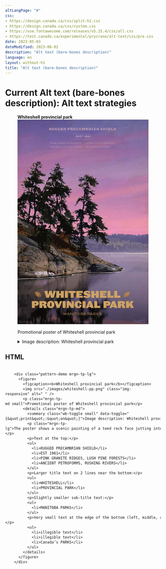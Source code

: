 ```yaml
---
altLangPage: "#"
css:
- https://design.canada.ca/css/split-h1.css
- https://design.canada.ca/css/custom.css
- https://use.fontawesome.com/releases/v5.15.4/css/all.css
- https://test.canada.ca/experimental/prycrane/alt-text/css/pre.css
date: 2023-05-03
dateModified: 2023-06-02
description: "Alt text (bare-bones description)"
language: en
layout: without-h1
title: "Alt text (bare-bones description)"
---
```

<h1 property="name" id="wb-cont" dir="ltr"><span class="stacked"><span>Current Alt text (bare-bones description)</span>: <span>Alt text strategies</span></span></h1>
<div class="row">
  <div class="col-md-6">
    <div class="pattern-demo mrgn-tp-lg">
      <figure>
        <figcaption><b>Whiteshell provincial park</b></figcaption>
        <img src="./images/whiteshell-pp.png" class="img-responsive" alt=" " />
        <p class="mrgn-tp-md small">Promotional poster of Whiteshell provincial park</p>
        <details class="mrgn-tp-md">
          <summary class="wb-toggle small" data-toggle="{&quot;print&quot;:&quot;on&quot;}">Image description: Whiteshell provincial park</summary>
          <p class="mrgn-tp-lg">The poster shows a scenic painting of a teed rock face jutting into a lake.</p>
          <p>Text at the top:</p>
          <ul>
            <li>RUGGED PRECAMBRIAN SHIELD</li>
            <li>EST 1961</li>
            <li>PINK GRANITE RIDGES, LUSH PINE FORESTS</li>
            <li>ANCIENT PETROFORMS, RUSHING RIVERS</li>
          </ul>
          <p>Larger title text on 2 lines near the bottom:</p>
          <ul>
            <li>WHITESHELL</li>
            <li>PROVINCIAL PARK</li>
          </ul>
          <p>Slightly smaller sub-title text:</p>
          <ul>
            <li>MANITOBA PARKS</li>
          </ul>
          <p>Very small text at the edge of the bottom (left, middle, and right)::</p>
          <ul>
            <li>illegible text</li>
            <li>illegible text</li>
            <li>Canada’s PARKS</li>
          </ul>
        </details>
      </figure>
    </div>
  </div>
</div>
<div class="row">
  <div class="col-md-8">
    <h2 class="h3">HTML</h2>
    <pre><code>
&nbsp;&nbsp;&nbsp;&nbsp;&lt;div&nbsp;class=&quot;pattern&#45;demo&nbsp;mrgn&#45;tp&#45;lg&quot;&gt;
&nbsp;&nbsp;&nbsp;&nbsp;&nbsp;&nbsp;&lt;figure&gt;
&nbsp;&nbsp;&nbsp;&nbsp;&nbsp;&nbsp;&nbsp;&nbsp;&lt;figcaption&gt;&lt;b&gt;Whiteshell&nbsp;provincial&nbsp;park&lt;/b&gt;&lt;/figcaption&gt;
&nbsp;&nbsp;&nbsp;&nbsp;&nbsp;&nbsp;&nbsp;&nbsp;&lt;img&nbsp;src=&quot;./images/whiteshell&#45;pp.png&quot;&nbsp;class=&quot;img&#45;responsive&quot;&nbsp;alt=&quot;&nbsp;&quot;&nbsp;/&gt;
&nbsp;&nbsp;&nbsp;&nbsp;&nbsp;&nbsp;&nbsp;&nbsp;&lt;p&nbsp;class=&quot;mrgn&#45;tp&#45;md&nbsp;small&quot;&gt;Promotional&nbsp;poster&nbsp;of&nbsp;Whiteshell&nbsp;provincial&nbsp;park&lt;/p&gt;
&nbsp;&nbsp;&nbsp;&nbsp;&nbsp;&nbsp;&nbsp;&nbsp;&lt;details&nbsp;class=&quot;mrgn&#45;tp&#45;md&quot;&gt;
&nbsp;&nbsp;&nbsp;&nbsp;&nbsp;&nbsp;&nbsp;&nbsp;&nbsp;&nbsp;&lt;summary&nbsp;class=&quot;wb&#45;toggle&nbsp;small&quot;&nbsp;data&#45;toggle=&quot;{&amp;quot;print&amp;quot;:&amp;quot;on&amp;quot;}&quot;&gt;Image&nbsp;description:&nbsp;Whiteshell&nbsp;provincial&nbsp;park&lt;/summary&gt;
&nbsp;&nbsp;&nbsp;&nbsp;&nbsp;&nbsp;&nbsp;&nbsp;&nbsp;&nbsp;&lt;p&nbsp;class=&quot;mrgn&#45;tp&#45;lg&quot;&gt;The&nbsp;poster&nbsp;shows&nbsp;a&nbsp;scenic&nbsp;painting&nbsp;of&nbsp;a&nbsp;teed&nbsp;rock&nbsp;face&nbsp;jutting&nbsp;into&nbsp;a&nbsp;lake.&lt;/p&gt;
&nbsp;&nbsp;&nbsp;&nbsp;&nbsp;&nbsp;&nbsp;&nbsp;&nbsp;&nbsp;&lt;p&gt;Text&nbsp;at&nbsp;the&nbsp;top:&lt;/p&gt;
&nbsp;&nbsp;&nbsp;&nbsp;&nbsp;&nbsp;&nbsp;&nbsp;&nbsp;&nbsp;&lt;ul&gt;
&nbsp;&nbsp;&nbsp;&nbsp;&nbsp;&nbsp;&nbsp;&nbsp;&nbsp;&nbsp;&nbsp;&nbsp;&lt;li&gt;RUGGED&nbsp;PRECAMBRIAN&nbsp;SHIELD&lt;/li&gt;
&nbsp;&nbsp;&nbsp;&nbsp;&nbsp;&nbsp;&nbsp;&nbsp;&nbsp;&nbsp;&nbsp;&nbsp;&lt;li&gt;EST&nbsp;1961&lt;/li&gt;
&nbsp;&nbsp;&nbsp;&nbsp;&nbsp;&nbsp;&nbsp;&nbsp;&nbsp;&nbsp;&nbsp;&nbsp;&lt;li&gt;PINK&nbsp;GRANITE&nbsp;RIDGES,&nbsp;LUSH&nbsp;PINE&nbsp;FORESTS&lt;/li&gt;
&nbsp;&nbsp;&nbsp;&nbsp;&nbsp;&nbsp;&nbsp;&nbsp;&nbsp;&nbsp;&nbsp;&nbsp;&lt;li&gt;ANCIENT&nbsp;PETROFORMS,&nbsp;RUSHING&nbsp;RIVERS&lt;/li&gt;
&nbsp;&nbsp;&nbsp;&nbsp;&nbsp;&nbsp;&nbsp;&nbsp;&nbsp;&nbsp;&lt;/ul&gt;
&nbsp;&nbsp;&nbsp;&nbsp;&nbsp;&nbsp;&nbsp;&nbsp;&nbsp;&nbsp;&lt;p&gt;Larger&nbsp;title&nbsp;text&nbsp;on&nbsp;2&nbsp;lines&nbsp;near&nbsp;the&nbsp;bottom:&lt;/p&gt;
&nbsp;&nbsp;&nbsp;&nbsp;&nbsp;&nbsp;&nbsp;&nbsp;&nbsp;&nbsp;&lt;ul&gt;
&nbsp;&nbsp;&nbsp;&nbsp;&nbsp;&nbsp;&nbsp;&nbsp;&nbsp;&nbsp;&nbsp;&nbsp;&lt;li&gt;WHITESHELL&lt;/li&gt;
&nbsp;&nbsp;&nbsp;&nbsp;&nbsp;&nbsp;&nbsp;&nbsp;&nbsp;&nbsp;&nbsp;&nbsp;&lt;li&gt;PROVINCIAL&nbsp;PARK&lt;/li&gt;
&nbsp;&nbsp;&nbsp;&nbsp;&nbsp;&nbsp;&nbsp;&nbsp;&nbsp;&nbsp;&lt;/ul&gt;
&nbsp;&nbsp;&nbsp;&nbsp;&nbsp;&nbsp;&nbsp;&nbsp;&nbsp;&nbsp;&lt;p&gt;Slightly&nbsp;smaller&nbsp;sub&#45;title&nbsp;text:&lt;/p&gt;
&nbsp;&nbsp;&nbsp;&nbsp;&nbsp;&nbsp;&nbsp;&nbsp;&nbsp;&nbsp;&lt;ul&gt;
&nbsp;&nbsp;&nbsp;&nbsp;&nbsp;&nbsp;&nbsp;&nbsp;&nbsp;&nbsp;&nbsp;&nbsp;&lt;li&gt;MANITOBA&nbsp;PARKS&lt;/li&gt;
&nbsp;&nbsp;&nbsp;&nbsp;&nbsp;&nbsp;&nbsp;&nbsp;&nbsp;&nbsp;&lt;/ul&gt;
&nbsp;&nbsp;&nbsp;&nbsp;&nbsp;&nbsp;&nbsp;&nbsp;&nbsp;&nbsp;&lt;p&gt;Very&nbsp;small&nbsp;text&nbsp;at&nbsp;the&nbsp;edge&nbsp;of&nbsp;the&nbsp;bottom&nbsp;(left,&nbsp;middle,&nbsp;and&nbsp;right)::&lt;/p&gt;
&nbsp;&nbsp;&nbsp;&nbsp;&nbsp;&nbsp;&nbsp;&nbsp;&nbsp;&nbsp;&lt;ul&gt;
&nbsp;&nbsp;&nbsp;&nbsp;&nbsp;&nbsp;&nbsp;&nbsp;&nbsp;&nbsp;&nbsp;&nbsp;&lt;li&gt;illegible&nbsp;text&lt;/li&gt;
&nbsp;&nbsp;&nbsp;&nbsp;&nbsp;&nbsp;&nbsp;&nbsp;&nbsp;&nbsp;&nbsp;&nbsp;&lt;li&gt;illegible&nbsp;text&lt;/li&gt;
&nbsp;&nbsp;&nbsp;&nbsp;&nbsp;&nbsp;&nbsp;&nbsp;&nbsp;&nbsp;&nbsp;&nbsp;&lt;li&gt;Canada’s&nbsp;PARKS&lt;/li&gt;
&nbsp;&nbsp;&nbsp;&nbsp;&nbsp;&nbsp;&nbsp;&nbsp;&nbsp;&nbsp;&lt;/ul&gt;
&nbsp;&nbsp;&nbsp;&nbsp;&nbsp;&nbsp;&nbsp;&nbsp;&lt;/details&gt;
&nbsp;&nbsp;&nbsp;&nbsp;&nbsp;&nbsp;&lt;/figure&gt;
&nbsp;&nbsp;&nbsp;&nbsp;&lt;/div&gt;
	
</code></pre>
  </div>
</div>
